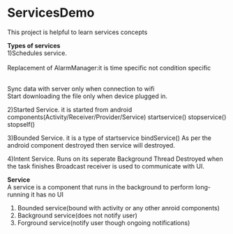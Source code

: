 # ServicesDemo
This project is helpful to learn services concepts

<b>Types of services</b><br>
1)Schedules service.<br>
<br>Replacement of AlarmManager:it is time specific not condition specific 

<br>Sync data with server only when connection to wifi
<br>Start downloading the file only when device plugged in.


2)Started Service.
it is started from android components(Activity/Receiver/Provider/Service)
startservice()
stopservice()
stopself()


3)Bounded Service.
it is a type of startservice 
bindService()
As per the android component destroyed then service will destroyed.


4)Intent Service.
Runs on its seperate Background Thread 
Destroyed when the task finishes
Broadcast receiver is used to communicate with UI.




<b>Service</b><br>
A service is a component that runs in the background to perform long-running it has no UI
<br>

1) Bounded service(bound with activity or any other anroid components)<br>
2) Background service(does not notify user)<br>
3) Forground service(notify user though ongoing notifications)<br>
